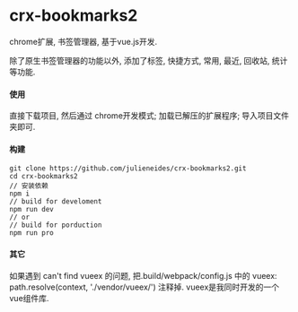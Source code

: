 crx-bookmarks2
===============

chrome扩展, 书签管理器, 基于vue.js开发.

除了原生书签管理器的功能以外, 添加了标签, 快捷方式, 常用, 最近, 回收站, 统计等功能.

#### 使用
直接下载项目, 然后通过 chrome开发模式; 加载已解压的扩展程序; 导入项目文件夹即可.

#### 构建
```shell
git clone https://github.com/julieneides/crx-bookmarks2.git
cd crx-bookmarks2
// 安装依赖
npm i
// build for develoment
npm run dev
// or
// build for porduction
npm run pro
```

####  其它
如果遇到 can't find vueex 的问题, 把.build/webpack/config.js 中的 vueex: path.resolve(context, './vendor/vueex/') 注释掉.
vueex是我同时开发的一个vue组件库.

